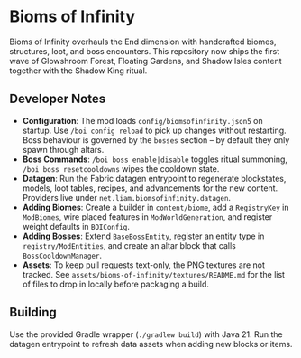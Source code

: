 # Bioms of Infinity

Bioms of Infinity overhauls the End dimension with handcrafted biomes, structures, loot, and boss encounters. This repository now ships the first wave of Glowshroom Forest, Floating Gardens, and Shadow Isles content together with the Shadow King ritual.

## Developer Notes

- **Configuration**: The mod loads `config/biomsofinfinity.json5` on startup. Use `/boi config reload` to pick up changes without restarting. Boss behaviour is governed by the `bosses` section – by default they only spawn through altars.
- **Boss Commands**: `/boi boss enable|disable` toggles ritual summoning, `/boi boss resetcooldowns` wipes the cooldown state.
- **Datagen**: Run the Fabric datagen entrypoint to regenerate blockstates, models, loot tables, recipes, and advancements for the new content. Providers live under `net.liam.biomsofinfinity.datagen`.
- **Adding Biomes**: Create a builder in `content/biome`, add a `RegistryKey` in `ModBiomes`, wire placed features in `ModWorldGeneration`, and register weight defaults in `BOIConfig`.
- **Adding Bosses**: Extend `BaseBossEntity`, register an entity type in `registry/ModEntities`, and create an altar block that calls `BossCooldownManager`.
- **Assets**: To keep pull requests text-only, the PNG textures are not tracked. See `assets/bioms-of-infinity/textures/README.md` for the list of files to drop in locally before packaging a build.

## Building

Use the provided Gradle wrapper (`./gradlew build`) with Java 21. Run the datagen entrypoint to refresh data assets when adding new blocks or items.
